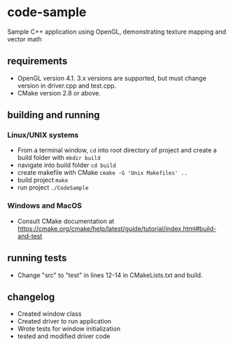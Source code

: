 # code-sample
Sample C++ application using OpenGL, demonstrating texture mapping and vector math

## requirements
- OpenGL version 4.1. 3.x versions are supported, but must change version in driver.cpp and test.cpp.
- CMake version 2.8 or above.

## building and running
### Linux/UNIX systems
- From a terminal window, `cd` into root directory of project and create a build folder with `mkdir build`
- navigate into build folder `cd build`
- create makefile with CMake `cmake -G 'Unix Makefiles' ..`
- build project `make`
- run project `./CodeSample`

### Windows and MacOS
- Consult CMake documentation at https://cmake.org/cmake/help/latest/guide/tutorial/index.html#build-and-test

## running tests
- Change "src" to "test" in lines 12-14 in CMakeLists.txt and build.

## changelog
- Created window class
- Created driver to run application
- Wrote tests for window initialization
- tested and modified driver code
